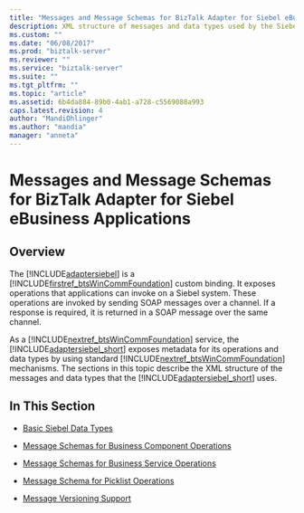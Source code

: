 ```yaml
---
title: "Messages and Message Schemas for BizTalk Adapter for Siebel eBusiness Applications | Microsoft Docs"
description: XML structure of messages and data types used by the Siebel adapter in BizTalk Adapter Pack (BAP)
ms.custom: ""
ms.date: "06/08/2017"
ms.prod: "biztalk-server"
ms.reviewer: ""
ms.service: "biztalk-server"
ms.suite: ""
ms.tgt_pltfrm: ""
ms.topic: "article"
ms.assetid: 6b4da884-89b0-4ab1-a728-c5569088a993
caps.latest.revision: 4
author: "MandiOhlinger"
ms.author: "mandia"
manager: "anneta"
---
```

# Messages and Message Schemas for BizTalk Adapter for Siebel eBusiness Applications

## Overview
The [!INCLUDE[adaptersiebel](../../includes/adaptersiebel-md.md)] is a [!INCLUDE[firstref_btsWinCommFoundation](../../includes/firstref-btswincommfoundation-md.md)] custom binding. It exposes operations that applications can invoke on a Siebel system. These operations are invoked by sending SOAP messages over a channel. If a response is required, it is returned in a SOAP message over the same channel.  
  
 As a [!INCLUDE[nextref_btsWinCommFoundation](../../includes/nextref-btswincommfoundation-md.md)] service, the [!INCLUDE[adaptersiebel_short](../../includes/adaptersiebel-short-md.md)] exposes metadata for its operations and data types by using standard [!INCLUDE[nextref_btsWinCommFoundation](../../includes/nextref-btswincommfoundation-md.md)] mechanisms. The sections in this topic describe the XML structure of the messages and data types that the [!INCLUDE[adaptersiebel_short](../../includes/adaptersiebel-short-md.md)] uses.  
  
## In This Section  
  
-   [Basic Siebel Data Types](basic-siebel-data-types.md)  
  
-   [Message Schemas for Business Component Operations](message-schemas-for-business-component-operations.md)  
  
-   [Message Schemas for Business Service Operations](message-schemas-for-business-service-operations.md)  
  
-   [Message Schema for Picklist Operations](message-schema-for-picklist-operations.md)  
  
-   [Message Versioning Support](message-versioning-support2.md)  
  
